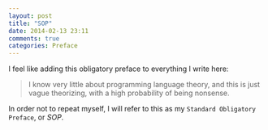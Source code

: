 ```yaml
---
layout: post
title: "SOP"
date: 2014-02-13 23:11
comments: true
categories: Preface
---
```


I feel like adding this obligatory preface to everything I write here:

> I know very little about programming language theory, and this is just vague theorizing, with a high probability of being nonsense.

In order not to repeat myself, I will refer to this as my `Standard Obligatory Preface`, or _*SOP*_.

